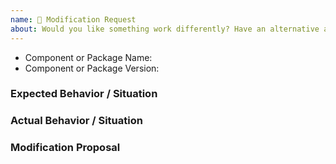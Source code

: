 ```yaml
---
name: 🔧 Modification Request
about: Would you like something work differently? Have an alternative approach? This is the template for you.
---
```


<!--
  ⚡️ katchow! We 💛 issues.

  Please - do not - remove this template.
  Please - do not - skip or remove parts of this template.
  Or your issue may be closed.

  👉🏽 Need help or tech support? Please don't open an issue!
  Head to https://discord.gg/E9ZGqYRZ or start a Discussion https://github.com/shellscape/jsx-email/discussions

  ❤️ JSX email? Please consider sponsoring our maintainers or telling others about us!
-->

- Component or Package Name:
- Component or Package Version:

### Expected Behavior / Situation

### Actual Behavior / Situation

### Modification Proposal
